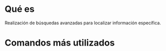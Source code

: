 # Qué es
Realización de búsquedas avanzadas para localizar información específica.

# Comandos más utilizados
